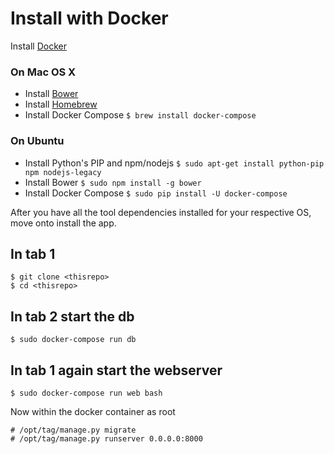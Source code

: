# Install with Docker

Install [Docker](https://docs.docker.com/installation/#installation)

### On Mac OS X

- Install [Bower](http://bower.io)
- Install [Homebrew](http://brew.sh)
- Install Docker Compose `$ brew install docker-compose`

### On Ubuntu

- Install Python's PIP and npm/nodejs `$ sudo apt-get install python-pip npm nodejs-legacy`
- Install Bower `$ sudo npm install -g bower`
- Install Docker Compose `$ sudo pip install -U docker-compose`

After you have all the tool dependencies installed for your respective OS, move onto install the app.

## In tab 1

    $ git clone <thisrepo>
    $ cd <thisrepo>

## In tab 2 start the db

    $ sudo docker-compose run db

## In tab 1 again start the webserver

    $ sudo docker-compose run web bash

Now within the docker container as root

    # /opt/tag/manage.py migrate
    # /opt/tag/manage.py runserver 0.0.0.0:8000

